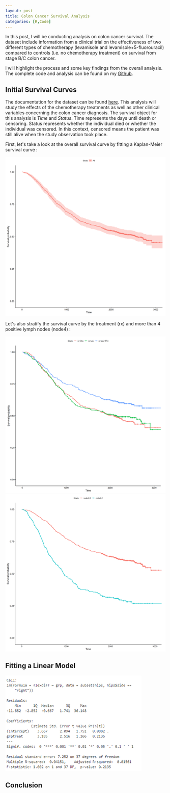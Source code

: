 ```yaml
---
layout: post
title: Colon Cancer Survival Analysis
categories: [R,Code]
---
```

In this post, I will be conducting analysis on colon cancer survival.  The dataset include information from a clinical trial on the effectiveness of two different types of chemotherapy (levamisole and levamisole+5-fluorouracil) compared to controls (i.e. no chemotherapy treatment) on survival from stage B/C colon cancer.  

I will highlight the process and some key findings from the overall analysis.  The complete code and analysis can be found on my [Github](https://github.com/Murrkeys/colon_cancer_survival_model). 

## Initial Survival Curves

The documentation for the dataset can be found [here](https://stat.ethz.ch/R-manual/R-patched/library/survival/html/colon.html).  This analysis will study the effects of the chemotherapy treatments as well as other clinical variables concerning the colon cancer diagnosis. The survival object for this analysis is *Time* and *Status*.   Time represents the days until death or censoring. Status represents whether the individual died or whether the individual was censored.  In this context, censored means the patient was still alive when the study observation took place.    

First, let's take a look at the overall survival curve by fitting a Kaplan-Meier survival curve : 

<img src="/images/SA_1.PNG">  

Let's also stratify the survival curve by the treatment (rx) and more than 4 positive lymph nodes (node4) : 

<img src="/images/SA_2.PNG">

<img src="/images/SA_3.PNG"> 




## Fitting a Linear Model



<img src="/images/LM_4.PNG">  
 

## Conclusion


